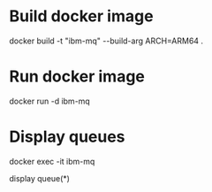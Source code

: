 # Build docker image 

docker build -t "ibm-mq" --build-arg ARCH=ARM64 .

# Run docker image 

 docker run -d ibm-mq

 # Display queues 

 docker exec -it ibm-mq 

 display queue(*)

 